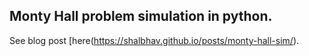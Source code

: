 ## Monty Hall problem simulation in python.
See blog post [here(https://shalbhav.github.io/posts/monty-hall-sim/).
